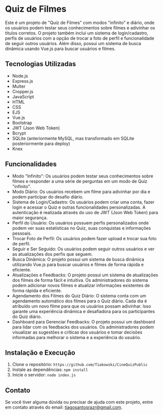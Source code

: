 # Quiz de Filmes

Este é um projeto de "Quiz de Filmes" com modos "infinito" e diário, onde os usuários podem testar seus conhecimentos sobre filmes e adivinhar os títulos corretos. O projeto também inclui um sistema de login/cadastro, perfis de usuários com a opção de trocar a foto de perfil e funcionalidade de seguir outros usuários. Além disso, possui um sistema de busca dinâmica usando Vue.js para buscar usuários e filmes.

## Tecnologias Utilizadas
- Node.js
- Express.js
- Multer
- Cropper.js
- JavaScript
- HTML
- CSS
- EJS
- Vue.js 
- Bootstrap
- JWT (Json Web Token)
- Bcrypt
- SQLite (anteriormente MySQL, mas transformado em SQLite posteriormente para deploy)
- Knex 

## Funcionalidades
- Modo "Infinito": Os usuários podem testar seus conhecimentos sobre filmes e responder a uma série de perguntas em um modo de Quiz "infinito".
- Modo Diário: Os usuários recebem um filme para adivinhar por dia e podem participar do desafio diário.
- Sistema de Login/Cadastro: Os usuários podem criar uma conta, fazer login e acessar o Quiz e outras funcionalidades personalizadas. A autenticação é realizada através do uso de JWT (Json Web Token) para maior segurança.
- Perfil do Usuário: Os usuários possuem perfis personalizados onde podem ver suas estatísticas no Quiz, suas conquistas e informações pessoais.
- Trocar Foto de Perfil: Os usuários podem fazer upload e trocar sua foto de perfil.
- Seguir e Ser Seguido: Os usuários podem seguir outros usuários e ver as atualizações dos perfis que seguem.
- Busca Dinâmica: O projeto possui um sistema de busca dinâmica utilizando Vue.js para buscar usuários e filmes de forma rápida e eficiente.
- Atualizações e Feedbacks: O projeto possui um sistema de atualizações dos filmes de forma fácil e intuitiva. Os administradores do sistema podem adicionar novos filmes e atualizar informações existentes de forma rápida e eficiente.
- Agendamento dos Filmes do Quiz Diário: O sistema conta com um agendamento automático dos filmes para o Quiz diário. Cada dia é atribuído um novo filme para que os usuários possam adivinhar. Isso garante uma experiência dinâmica e desafiadora para os participantes do Quiz diário.
- Dashboard para Gerenciar Feedbacks: O projeto possui um dashboard para lidar com os feedbacks dos usuários. Os administradores podem visualizar as sugestões e críticas dos usuários e tomar decisões informadas para melhorar o sistema e a experiência do usuário.

## Instalação e Execução
1. Clone o repositório:
`https://github.com/Tiakowski/CineQuizPublic`
2. Instale as dependências:
`npm install`
3. Inicie o servidor:
`node index.js` 

## Contato

Se você tiver alguma dúvida ou precisar de ajuda com este projeto, entre em contato através do email: tiagosantosrazr@gmail.com.